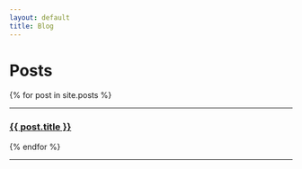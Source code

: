 ```yaml
---
layout: default
title: Blog
---
```

# Posts

{% for post in site.posts %}
<hr>
<h3><a href="{{ post.url | prepend: site.bseurl }}">{{ post.title }}</a></h3>
{% endfor %}
<hr>